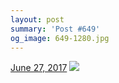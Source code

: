 ```yaml
---
layout: post
summary: 'Post #649'
og_image: 649-1280.jpg
---
```


<p>
  <time><a href="/649">June 27, 2017</a></time>
  <a href="/649"><img src="{{ site.assets_url }}/649-640.jpg" srcset="{{ site.assets_url }}/649-320.jpg 320w, {{ site.assets_url }}/649-640.jpg 640w, {{ site.assets_url }}/649-960.jpg 960w, {{ site.assets_url }}/649-1280.jpg 1280w" sizes="(min-width: 700px) 50vw, calc(100vw - 2rem)" /></a>
</p>
